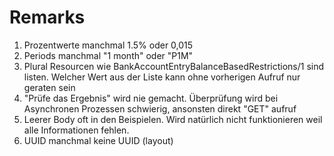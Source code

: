 # Remarks

 1. Prozentwerte manchmal 1.5% oder 0,015
 2. Periods manchmal "1 month" oder "P1M"
 3. Plural Resourcen wie BankAccountEntryBalanceBasedRestrictions/1 sind listen. Welcher Wert aus der Liste kann ohne vorherigen Aufruf nur geraten sein
 4. "Prüfe das Ergebnis" wird nie gemacht. Überprüfung wird bei Asynchronen Prozessen schwierig, ansonsten direkt "GET" aufruf
 5. Leerer Body oft in den Beispielen. Wird natürlich nicht funktionieren weil alle Informationen fehlen.
 6. UUID manchmal keine UUID (layout)